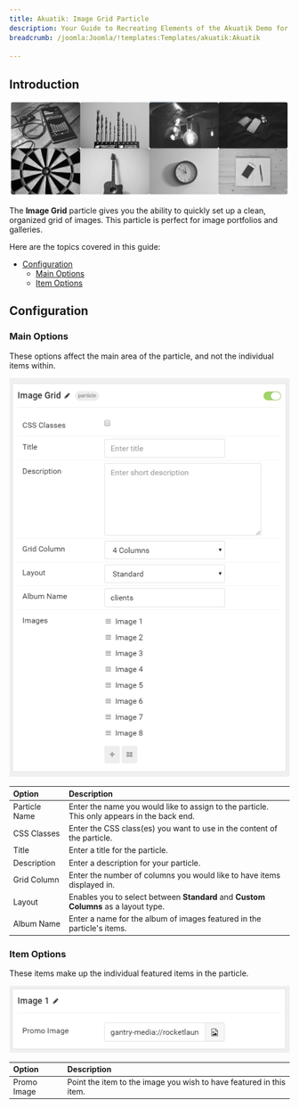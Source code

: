 ```yaml
---
title: Akuatik: Image Grid Particle
description: Your Guide to Recreating Elements of the Akuatik Demo for Joomla
breadcrumb: /joomla:Joomla/!templates:Templates/akuatik:Akuatik

---
```


## Introduction

![](assets/particle_image1.jpg)

The **Image Grid** particle gives you the ability to quickly set up a clean, organized grid of images. This particle is perfect for image portfolios and galleries.

Here are the topics covered in this guide:

* [Configuration](#configuration)
    - [Main Options](#main-options)
    - [Item Options](#item-options)

## Configuration

### Main Options

These options affect the main area of the particle, and not the individual items within.

![](assets/particle_image2.png)

| Option        | Description                                                                                 |
| :-----        | :-----                                                                                      |
| Particle Name | Enter the name you would like to assign to the particle. This only appears in the back end. |
| CSS Classes   | Enter the CSS class(es) you want to use in the content of the particle.                     |
| Title         | Enter a title for the particle.                                                             |
| Description   | Enter a description for your particle.                                                      |
| Grid Column   | Enter the number of columns you would like to have items displayed in.                      |
| Layout        | Enables you to select between **Standard** and **Custom Columns** as a layout type.       |
| Album Name    | Enter a name for the album of images featured in the particle's items.                      |

### Item Options

These items make up the individual featured items in the particle.

![](assets/particle_image3.png)

| Option      | Description                                                         |
| :-----      | :-----                                                              |
| Promo Image | Point the item to the image you wish to have featured in this item. |
